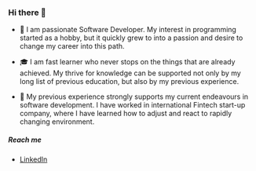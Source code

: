 ### Hi there 👋

<!--
**epulke/epulke** is a ✨ _special_ ✨ repository because its `README.md` (this file) appears on your GitHub profile.

Here are some ideas to get you started:

- 🔭 I’m currently working on ...
- 🌱 I’m currently learning ...
- 👯 I’m looking to collaborate on ...
- 🤔 I’m looking for help with ...
- 💬 Ask me about ...
- 📫 How to reach me: ...
- 😄 Pronouns: ...
- ⚡ Fun fact: ...
-->

- :art:  I am passionate Software Developer. My interest in programming started as a hobby, but it quickly grew to into a passion and desire to change my career into this path.

- :mortar_board:  I am fast learner who never stops on the things that are already achieved. My thrive for knowledge can be supported not only by my long list of      previous education, but also by my previous experience.

- :briefcase:  My previous experience strongly supports my current endeavours in software development. 
            I have worked in international Fintech start-up company, where I have learned how to adjust and react to rapidly changing environment. 

##### Reach me
- [LinkedIn](http://linkedin.com/in/elīna-puļķe)
